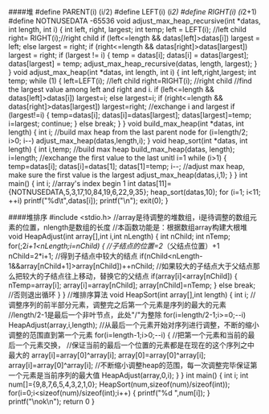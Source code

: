 ####堆
    #define PARENT(i)   (i/2)
    #define LEFT(i)     (i*2)
    #define RIGHT(i)    (i*2+1)
    #define NOTNUSEDATA -65536
    void adjust_max_heap_recursive(int *datas, int length, int i) {
        int left, right, largest;
        int temp;
        left = LEFT(i); //left child
        right= RIGHT(i);//right child
        if (left<=length && datas[left]>datas[i])
            largest = left;
        else
            largest = right;
        if (right<=length && datas[right]>datas[largest])
            largest = right;
        if (largest != i) {
            temp = datas[i];
            datas[i] = datas[largest];
            datas[largest] = temp;
            adjust_max_heap_recursive(datas, length, largest);
        }
    }
    void adjust_max_heap(int *datas, int length, int i)
    {
        int left,right,largest;
        int temp;
        while (1)
        {
            left=LEFT(i);   //left child
            right=RIGHT(i); //right child
            //find the largest value among left and right and i.
            if (left<=length && datas[left]>datas[i])
                largest=i;
            else
                largest=i;
            if (right<=length && datas[right]>datas[largest])
                largest=right;
            //exchange i and largest
            if (largest!=i)
            {
                temp=datas[i];
                datas[i]=datas[largest];
                datas[largest]=temp;
                i=largest;
                continue;
            }
            else
            break;
        }
    }
    void build_max_heap(int *datas, int length)
    {
        int i;
        //build max heap from the last parent node
        for (i=length/2; i>0; i--)
            adjust_max_heap(datas,length,i);
    }
    void heap_sort(int *datas, int length)
    {
        int i,temp;
        //build max heap
        build_max_heap(datas, length);
        i=length;
        //exchange the first value to the last unitl i=1
        while (i>1)
        {
            temp=datas[i];
            datas[i]=datas[1];
            datas[1]=temp;
            i--;
            //adjust max heap, make sure the first value is the largest
            adjust_max_heap(datas,i,1);
        }
    }
    int main()
    {
        int i;
        //array's index begin 1
        int datas[11]={NOTNUSEDATA,5,3,17,10,84,19,6,22,9,35};
        heap_sort(datas,10);
        for (i=1; i<11; ++i)
            printf("%d\t",datas[i]);
        printf("\n");
        exit(0);
    }
    
####堆排序
    #include <stdio.h>
    //array是待调整的堆数组，i是待调整的数组元素的位置，nlength是数组的长度
    //本函数功能是：根据数组array构建大根堆
    void HeapAdjust(int array[],int i,int nLength)
    {
        int nChild;
        int nTemp;
        for(;2*i+1<nLength;i=nChild)
        {
            //子结点的位置=2*（父结点位置）+1
            nChild=2*i+1;
            //得到子结点中较大的结点
            if(nChild<nLength-1&&array[nChild+1]>array[nChild])++nChild;
            //如果较大的子结点大于父结点那么把较大的子结点往上移动，替换它的父结点
            if(array[i]<array[nChild])
            {
                nTemp=array[i];
                array[i]=array[nChild];
                array[nChild]=nTemp; 
            }
            else break; //否则退出循环
        }
    }
    //堆排序算法
    void HeapSort(int array[],int length)
    {
        int i;
        //调整序列的前半部分元素，调整完之后第一个元素是序列的最大的元素
        //length/2-1是最后一个非叶节点，此处"/"为整除
        for(i=length/2-1;i>=0;--i)
        HeapAdjust(array,i,length);
        //从最后一个元素开始对序列进行调整，不断的缩小调整的范围直到第一个元素
        for(i=length-1;i>0;--i)
        {
            //把第一个元素和当前的最后一个元素交换，
            //保证当前的最后一个位置的元素都是在现在的这个序列之中最大的
            array[i]=array[0]^array[i];
            array[0]=array[0]^array[i];
            array[i]=array[0]^array[i];
            //不断缩小调整heap的范围，每一次调整完毕保证第一个元素是当前序列的最大值
            HeapAdjust(array,0,i);
        }
    }
    int main()
    {
        int i;
        int num[]={9,8,7,6,5,4,3,2,1,0};
        HeapSort(num,sizeof(num)/sizeof(int));
        for(i=0;i<sizeof(num)/sizeof(int);i++)
        {
            printf("%d ",num[i]);
        }
        printf("\nok\n");
        return 0
    }
